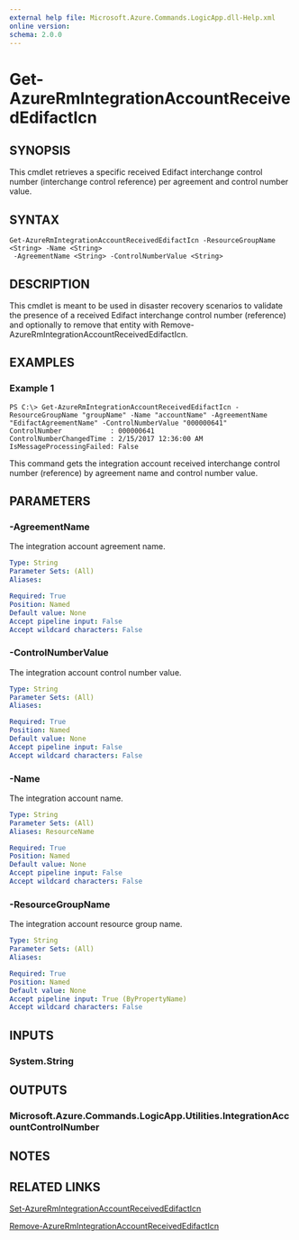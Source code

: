 ```yaml
---
external help file: Microsoft.Azure.Commands.LogicApp.dll-Help.xml
online version: 
schema: 2.0.0
---
```


# Get-AzureRmIntegrationAccountReceivedEdifactIcn

## SYNOPSIS
This cmdlet retrieves a specific received Edifact interchange control number (interchange control reference) per agreement and control number value.

## SYNTAX

```
Get-AzureRmIntegrationAccountReceivedEdifactIcn -ResourceGroupName <String> -Name <String>
 -AgreementName <String> -ControlNumberValue <String>
```

## DESCRIPTION
This cmdlet is meant to be used in disaster recovery scenarios to validate the presence of a received Edifact interchange control number (reference) and optionally to remove that entity with Remove-AzureRmIntegrationAccountReceivedEdifactIcn.

## EXAMPLES

### Example 1
```
PS C:\> Get-AzureRmIntegrationAccountReceivedEdifactIcn -ResourceGroupName "groupName" -Name "accountName" -AgreementName "EdifactAgreementName" -ControlNumberValue "000000641"
ControlNumber            : 000000641
ControlNumberChangedTime : 2/15/2017 12:36:00 AM
IsMessageProcessingFailed: False
```

This command gets the integration account received interchange control number (reference) by agreement name and control number value.

## PARAMETERS

### -AgreementName
The integration account agreement name.

```yaml
Type: String
Parameter Sets: (All)
Aliases: 

Required: True
Position: Named
Default value: None
Accept pipeline input: False
Accept wildcard characters: False
```

### -ControlNumberValue
The integration account control number value.

```yaml
Type: String
Parameter Sets: (All)
Aliases: 

Required: True
Position: Named
Default value: None
Accept pipeline input: False
Accept wildcard characters: False
```

### -Name
The integration account name.

```yaml
Type: String
Parameter Sets: (All)
Aliases: ResourceName

Required: True
Position: Named
Default value: None
Accept pipeline input: False
Accept wildcard characters: False
```

### -ResourceGroupName
The integration account resource group name.

```yaml
Type: String
Parameter Sets: (All)
Aliases: 

Required: True
Position: Named
Default value: None
Accept pipeline input: True (ByPropertyName)
Accept wildcard characters: False
```

## INPUTS

### System.String

## OUTPUTS

### Microsoft.Azure.Commands.LogicApp.Utilities.IntegrationAccountControlNumber

## NOTES

## RELATED LINKS

[Set-AzureRmIntegrationAccountReceivedEdifactIcn]()

[Remove-AzureRmIntegrationAccountReceivedEdifactIcn]()
